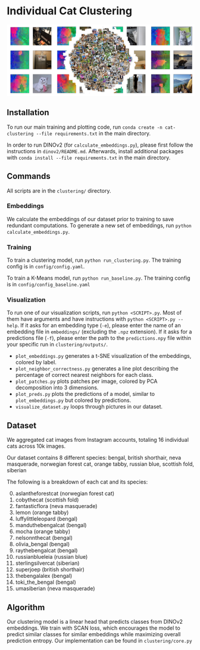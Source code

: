 # Individual Cat Clustering

![](assets/banner.png)

## Installation
To run our main training and plotting code, run `conda create -n cat-clustering --file requirements.txt` in the main directory.

In order to run DINOv2 (for `calculate_embeddings.py`), please first follow the instructions in `dinov2/README.md`. Afterwards, install additional packages with `conda install --file requirements.txt` in the main directory.

## Commands
All scripts are in the `clustering/` directory.

### Embeddings
We calculate the embeddings of our dataset prior to training to save redundant computations. To generate a new set of embeddings, run `python calculate_embeddings.py`.

### Training
To train a clustering model, run `python run_clustering.py`. The training config is in `config/config.yaml`.

To train a K-Means model, run `python run_baseline.py`. The training config is in `config/config_baseline.yaml`

### Visualization
To run one of our visualization scripts, run `python <SCRIPT>.py`. Most of them have arguments and have instructions with `python <SCRIPT>.py --help`. If it asks for an embedding type (`-e`), please enter the name of an embedding file in `embeddings/` (excluding the `.npz` extension). If it asks for a predictions file (`-f`), please enter the path to the `predictions.npy` file within your specific run in `clustering/outputs/`.

- `plot_embeddings.py` generates a t-SNE visualization of the embeddings, colored by label.
- `plot_neighbor_correctness.py` generates a line plot describing the percentage of correct nearest neighbors for each class.
- `plot_patches.py` plots patches per image, colored by PCA decomposition into 3 dimensions.
- `plot_preds.py` plots the predictions of a model, similar to `plot_embeddings.py` but colored by predictions.
- `visualize_dataset.py` loops through pictures in our dataset.

## Dataset
We aggregated cat images from Instagram accounts, totaling 16 individual cats across 10k images.

Our dataset contains 8 different species: bengal, british shorthair, neva masquerade, norwegian forest cat, orange tabby, russian blue, scottish fold, siberian

The following is a breakdown of each cat and its species:

0. aslantheforestcat (norwegian forest cat)
1. cobythecat (scottish fold)
2. fantasticflora (neva masquerade)
3. lemon  (orange tabby)
4. luffylittleleopard (bengal)
5. manduthebengalcat (bengal)
6. mocha (orange tabby)
7. nelsonnthecat (bengal)
8. olivia_bengal (bengal)
9. raythebengalcat (bengal)
10. russianblueleia (russian blue)
11. sterlingsilvercat (siberian)
12. superjoep (british shorthair)
13. thebengalalex (bengal)
14. toki_the_bengal (bengal)
15. umasiberian (neva masquerade)

## Algorithm
Our clustering model is a linear head that predicts classes from DINOv2 embeddings. We train with SCAN loss, which encourages the model to predict similar classes for similar embeddings while maximizing overall prediction entropy. Our implementation can be found in `clustering/core.py`